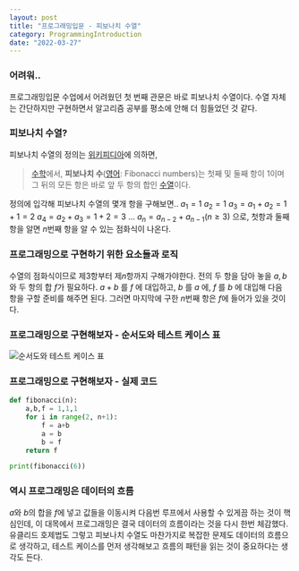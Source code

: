 ```yaml
---
layout: post
title: "프로그래밍입문 - 피보나치 수열"
category: ProgrammingIntroduction
date: "2022-03-27"
---
```


### 어려워..

프로그래밍입문 수업에서 어려웠던 첫 번째 관문은 바로 피보나치 수열이다. 수열 자체는 간단하지만 구현하면서 알고리즘 공부를 평소에 안해 더 힘들었던 것 같다.

  

### 피보나치 수열?

피보나치 수열의 정의는 [위키피디아](https://ko.wikipedia.org/wiki/피보나치_수 "위키피디아")에 의하면,

> [수학](https://ko.wikipedia.org/wiki/%EC%88%98%ED%95%99 "수학")에서, **피보나치 수**([영어](https://ko.wikipedia.org/wiki/%EC%98%81%EC%96%B4 "영어"): Fibonacci numbers)는 첫째 및 둘째 항이 1이며 그 뒤의 모든 항은 바로 앞 두 항의 합인 [수열](https://ko.wikipedia.org/wiki/%EC%88%98%EC%97%B4 "수열")이다. 

정의에 입각해 피보나치 수열의 몇개 항을 구해보면..
$a_1=1$
$a_2=1$
$a_3=a_1+a_2=1+1=2$ 
$a_4=a_2+a_3=1+2=3$ 
...
$a_n=a_{n-2}+a_{n-1} (n\geq3)$ 으로, 첫항과 둘째항을 알면 $n$번째 항을 알 수 있는 점화식이 나온다.

### 프로그래밍으로 구현하기 위한 요소들과 로직
수열의 점화식이므로 제3항부터 제$n$항까지 구해가야한다. 전의 두 항을 담아 놓을 $a, b$와 두 항의 합 $f$가 필요하다. $a+b$ 를 $f$ 에 대입하고, $b$ 를 $a$ 에, $f$ 를 $b$ 에 대입해 다음 항을 구할 준비를 해주면 된다. 그러면 마지막에 구한 $n$번째 항은 $f$에 들어가 있을 것이다.

### 프로그래밍으로 구현해보자 - 순서도와 테스트 케이스 표
![순서도와 테스트 케이스 표](https://lh3.googleusercontent.com/pw/AM-JKLUqbUT5ddR19mkEMyvNpId41786Squ5M6eT26kXHFoJhz4CFijVtNPI7dZPDjanQTyDDl9TTEUEzx6RhslXEmQRDJ3Ya7mwMSzYgGVu6y5JKzosdNZp1ugifN589QdiVLkgy-XbCDJr2otY2-CDzVVpGA=w1117-h412-no?authuser=0)

### 프로그래밍으로 구현해보자 - 실제 코드
```python
def fibonacci(n):
	a,b,f = 1,1,1
	for i in range(2, n+1):
		f = a+b
		a = b
		b = f
	return f

print(fibonacci(6))
```

### 역시 프로그래밍은 데이터의 흐름
$a$와 $b$의 합을 $f$에 넣고 값들을 이동시켜 다음번 루프에서 사용할 수 있게끔 하는 것이 핵심인데, 이 대목에서 프로그래밍은 결국 데이터의 흐름이라는 것을 다시 한번 체감했다. 유클리드 호제법도 그렇고 피보나치 수열도 마찬가지로 복잡한 문제도 데이터의 흐름으로 생각하고, 테스트 케이스를 먼저 생각해보고 흐름의 패턴을 읽는 것이 중요하다는 생각도 든다. 